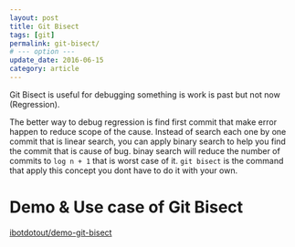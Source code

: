 ```yaml
---
layout: post
title: Git Bisect
tags: [git]
permalink: git-bisect/
# --- option ---
update_date: 2016-06-15
category: article
---
```

Git Bisect is useful for debugging something is work is past but not now (Regression).

<!-- more -->

The better way to debug regression is find first commit that make error happen to reduce scope of the cause.
Instead of search each one by one commit that is linear search, you can apply binary search to help you find the commit that is cause of bug.
binay search will reduce the number of commits to  `log n + 1` that is worst case of it.
`git bisect` is the command that apply this concept you dont have to do it with your own.

# Demo & Use case of Git Bisect
[ibotdotout/demo-git-bisect](https://github.com/ibotdotout/demo-git-bisect)
